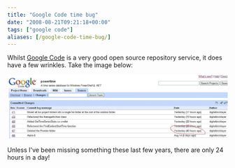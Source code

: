 ```yaml
---
title: "Google Code time bug"
date: "2008-08-21T09:21:18+00:00"
tags: ["google code"]
aliases: [/google-code-time-bug/]
---
```


Whilst [Google Code](http://code.google.com/) is a very good open source repository service, it does have a few wrinkles. Take the image below:

![Google Code Time Bug](google-code-time-bug.jpg)

Unless I've been missing something these last few years, there are only 24 hours in a day!
